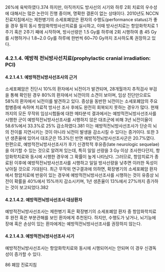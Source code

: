 26%에 육박하였다.374 하지만, 아직까지도 방사선의 시기와 하루 2회 치료의 우수성에 대해서는 많은 논란이 진행 중이며, 명확한 결론이 없는 상태이다. 2010년도 NCCN 진료지침에서는 제한병기의 소세포폐암은 환자의 수행도(performance status)가 좋을 경우 필히 동시 항암화학방사선치료를 실시하고, 이때 방사선치료는 항암화학치료 1주기 혹은 2주기 째에 시작하며, 방사선량은 1.5 Gy를 하루에 2회 시행하여 총 45 Gy를 시행하거나 1.8~2.0 Gy를 하루에 한번씩 60~70 Gy까지 조사하도록 권장하고 있다.

### 4.2.1.4. 예방적 전뇌방사선치료(prophylactic cranial irradiation: PCI)

#### 4.2.1.4.1. 예방적전뇌방사선조사의 근거
소세포폐암은 진단시 10%의 환자에서 뇌전이가 발견되며, 28개월까지 추적검사 부검을 통해 확인된 경우 80%의 환자에서 뇌전이의 소견이 보이며, 임상 진단만으로도 58%의 환자에서 뇌전이를 발견하고 있다. 증상을 동반한 뇌전이는 소세포폐암의 주요 합병증에 속하며 치료적 방사선 조사 후에도 완전히 회복되지 못하는 경우가 많다. 현재까지의 모든 무작위 임상시험들에 대한 메타분석 결과에서는 예방적전뇌방사선조사를 시행한 군이 예방적전뇌방사선조사를 시행하지 않은 대조군에 비해 3년 뇌전이율이 58.6%에서 33.3%로 25% 감소하였다.381 이는 예방적전뇌방사선조사가 단순히 뇌의 전이를 지연시키는 것이 아니라 뇌전이 발생을 감소시킬 수 있다는 증거이다. 또한 3년 생존율에 있어서 대조군은 15.3%인 반면 예방적전뇌방사선조사군은 20.7%였다. 한편으로, 예방적전뇌방사선조사가 후기 신경학적 후유증(late neurologic sequelae)을 야기할 수 있는 것으로 알려져 있는데, 특히 일일 선량을 3 Gy 이상 조사한다던지, 항암화학치료와 동시에 시행한 경우에 그 확률이 높게 나타났다. 그러므로, 항암치료가 종료된 이후에 예방적전뇌방사선조사를 시행하고 일일 방사선량을 낮추면 이러한 독성이 낮아질 것으로 기대된다. 최근 무작위 연구결과에 의하면, 확장병기의 소세포폐암 환자에서 항암치료에 반응이 있는 경우에 예방적전뇌방사선조사를 시행하는 것이 유증상 뇌전이 확률을 40%에서 15%까지 감소시키며, 1년 생존율이 13%에서 27%까지 증가하는 것이 보고되었다.382

#### 4.2.1.4.2. 예방적전뇌방사선조사 대상환자
예방적전뇌방사선조사는 제한병기 혹은 확장병기의 소세포폐암 환자 중 항암화학치료 후 완전 혹은 부분관해를 보인 환자에게 추천된다. 하지만, 수행도가 낮거나, 뇌기능에 장애 혹은 손상이 있는 환자에게는 예방적전뇌방사선조사를 권장하지 않는다.

#### 4.2.1.4.3. 예방적전뇌방사선조사 시기
예방적전뇌방사선조사는 항암화학치료와 동시에 시행되어서는 안되며 이 경우 신경독성이 증가할 수 있다.

<PAGE>86 폐암 진료지침